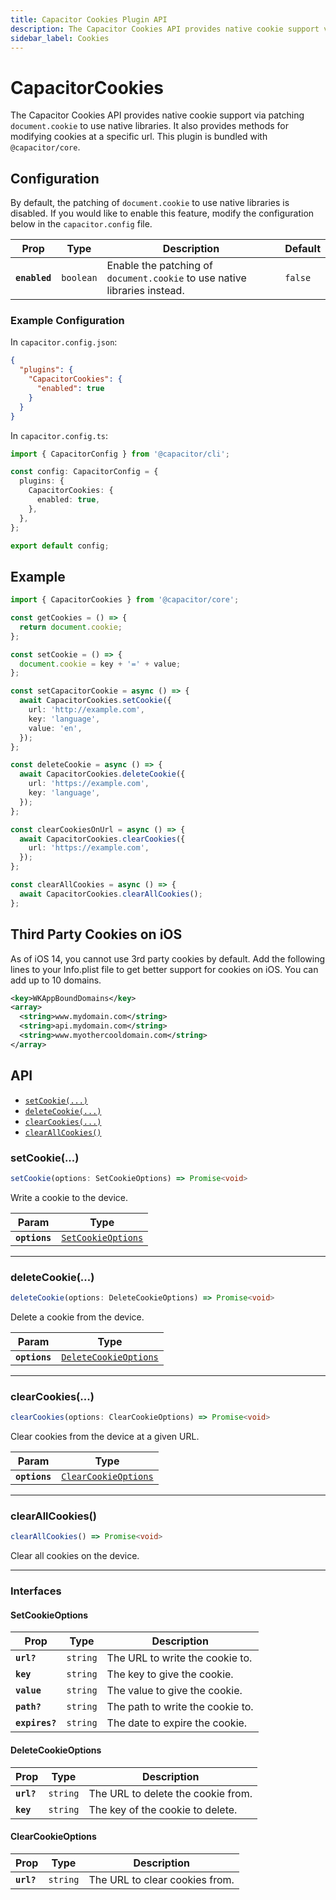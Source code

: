 ```yaml
---
title: Capacitor Cookies Plugin API
description: The Capacitor Cookies API provides native cookie support via patching `document.cookie` to use native libraries.
sidebar_label: Cookies
---
```


# CapacitorCookies

The Capacitor Cookies API provides native cookie support via patching `document.cookie` to use native libraries. It also provides methods for modifying cookies at a specific url. This plugin is bundled with `@capacitor/core`.

## Configuration

By default, the patching of `document.cookie` to use native libraries is disabled.
If you would like to enable this feature, modify the configuration below in the `capacitor.config` file.

| Prop          | Type                 | Description                                                               | Default            |
| ------------- | -------------------- | ------------------------------------------------------------------------- | ------------------ |
| **`enabled`** | <code>boolean</code> | Enable the patching of `document.cookie` to use native libraries instead. | <code>false</code> |

### Example Configuration

In `capacitor.config.json`:

```json
{
  "plugins": {
    "CapacitorCookies": {
      "enabled": true
    }
  }
}
```

In `capacitor.config.ts`:

```ts
import { CapacitorConfig } from '@capacitor/cli';

const config: CapacitorConfig = {
  plugins: {
    CapacitorCookies: {
      enabled: true,
    },
  },
};

export default config;
```

## Example

```typescript
import { CapacitorCookies } from '@capacitor/core';

const getCookies = () => {
  return document.cookie;
};

const setCookie = () => {
  document.cookie = key + '=' + value;
};

const setCapacitorCookie = async () => {
  await CapacitorCookies.setCookie({
    url: 'http://example.com',
    key: 'language',
    value: 'en',
  });
};

const deleteCookie = async () => {
  await CapacitorCookies.deleteCookie({
    url: 'https://example.com',
    key: 'language',
  });
};

const clearCookiesOnUrl = async () => {
  await CapacitorCookies.clearCookies({
    url: 'https://example.com',
  });
};

const clearAllCookies = async () => {
  await CapacitorCookies.clearAllCookies();
};
```

## Third Party Cookies on iOS

As of iOS 14, you cannot use 3rd party cookies by default. Add the following lines to your Info.plist file to get better support for cookies on iOS. You can add up to 10 domains.

```xml
<key>WKAppBoundDomains</key>
<array>
  <string>www.mydomain.com</string>
  <string>api.mydomain.com</string>
  <string>www.myothercooldomain.com</string>
</array>
```

## API

<docgen-index>

- [`setCookie(...)`](#setcookie)
- [`deleteCookie(...)`](#deletecookie)
- [`clearCookies(...)`](#clearcookies)
- [`clearAllCookies()`](#clearAllcookies)

</docgen-index>

<docgen-api>

### setCookie(...)

```typescript
setCookie(options: SetCookieOptions) => Promise<void>
```

Write a cookie to the device.

| Param         | Type                                                          |
| ------------- | ------------------------------------------------------------- |
| **`options`** | <code><a href="#setcookieoptions">SetCookieOptions</a></code> |

---

### deleteCookie(...)

```typescript
deleteCookie(options: DeleteCookieOptions) => Promise<void>
```

Delete a cookie from the device.

| Param         | Type                                                                |
| ------------- | ------------------------------------------------------------------- |
| **`options`** | <code><a href="#deletecookieoptions">DeleteCookieOptions</a></code> |

---

### clearCookies(...)

```typescript
clearCookies(options: ClearCookieOptions) => Promise<void>
```

Clear cookies from the device at a given URL.

| Param         | Type                                                              |
| ------------- | ----------------------------------------------------------------- |
| **`options`** | <code><a href="#clearcookieoptions">ClearCookieOptions</a></code> |

---

### clearAllCookies()

```typescript
clearAllCookies() => Promise<void>
```

Clear all cookies on the device.

---

### Interfaces

#### SetCookieOptions

| Prop           | Type                | Description                      |
| -------------- | ------------------- | -------------------------------- |
| **`url?`**     | <code>string</code> | The URL to write the cookie to.  |
| **`key`**      | <code>string</code> | The key to give the cookie.      |
| **`value`**    | <code>string</code> | The value to give the cookie.    |
| **`path?`**    | <code>string</code> | The path to write the cookie to. |
| **`expires?`** | <code>string</code> | The date to expire the cookie.   |

#### DeleteCookieOptions

| Prop       | Type                | Description                        |
| ---------- | ------------------- | ---------------------------------- |
| **`url?`** | <code>string</code> | The URL to delete the cookie from. |
| **`key`**  | <code>string</code> | The key of the cookie to delete.   |

#### ClearCookieOptions

| Prop       | Type                | Description                    |
| ---------- | ------------------- | ------------------------------ |
| **`url?`** | <code>string</code> | The URL to clear cookies from. |

</docgen-api>
